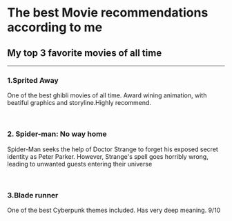 <!DOCTYPE html>
<h1>The best Movie recommendations according to me</h1>
<h2>My top 3 favorite movies of all time</h2>
<hr/>
<h3>1.Sprited Away</h3>
<p>One of the best ghibli movies of all time. Award wining animation, with beatiful graphics and storyline.Highly recommend.</p>
<br/>
<h3>2. Spider-man: No way home</h3>
<p>Spider-Man seeks the help of Doctor Strange to forget his exposed secret identity as Peter Parker. However, Strange's spell goes horribly wrong, leading to unwanted guests entering their universe</p>
<br/>
<h3>3.Blade runner</h3>
<p>One of the best Cyberpunk themes included. Has very deep meaning. 9/10 </p>
